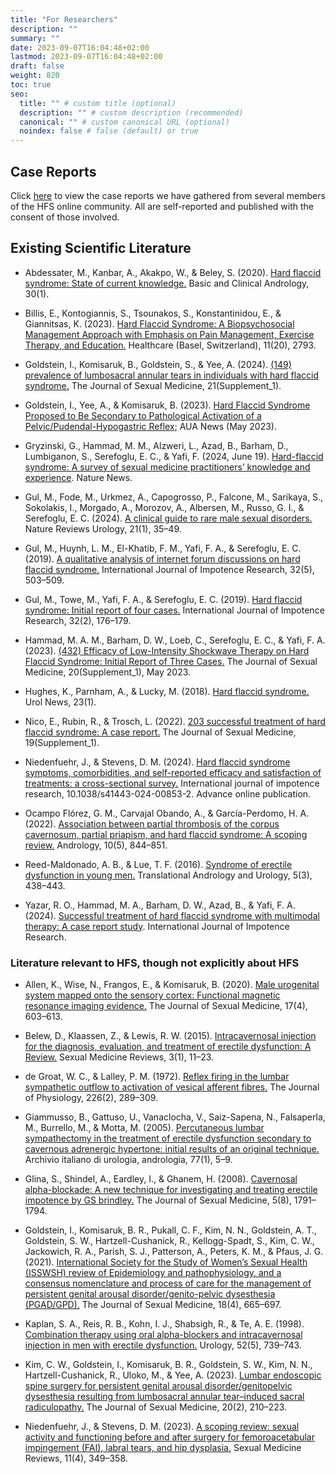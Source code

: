 ```yaml
---
title: "For Researchers"
description: ""
summary: ""
date: 2023-09-07T16:04:48+02:00
lastmod: 2023-09-07T16:04:48+02:00
draft: false
weight: 820
toc: true
seo:
  title: "" # custom title (optional)
  description: "" # custom description (recommended)
  canonical: "" # custom canonical URL (optional)
  noindex: false # false (default) or true
---
```


## Case Reports

Click [here](/case-reports/report-number/1) to view the case reports we have gathered from several members of the HFS online community. All are self-reported and published with the consent of those involved.

## Existing Scientific Literature

- Abdessater, M., Kanbar, A., Akakpo, W., & Beley, S. (2020). [Hard flaccid syndrome: State of current knowledge.](https://doi.org/10.1186/s12610-020-00105-5) Basic and Clinical Andrology, 30(1).

- Billis, E., Kontogiannis, S., Tsounakos, S., Konstantinidou, E., & Giannitsas, K. (2023). [Hard Flaccid Syndrome: A Biopsychosocial Management Approach with Emphasis on Pain Management, Exercise Therapy, and Education.](https://doi.org/10.3390/healthcare1120279) Healthcare (Basel, Switzerland), 11(20), 2793.

- Goldstein, I., Komisaruk, B., Goldstein, S., & Yee, A. (2024). [(149) prevalence of lumbosacral annular tears in individuals with hard flaccid syndrome.](https://doi.org/10.1093/jsxmed/qdae001.140) The Journal of Sexual Medicine, 21(Supplement_1).

- Goldstein, I., Yee, A., & Komisaruk, B. (2023). [Hard Flaccid Syndrome Proposed to Be Secondary to Pathological Activation of a Pelvic/Pudendal-Hypogastric Reflex;](https://auanews.net/issues/articles/2023/may-2023/hard-flaccid-syndrome-proposed-to-be-secondary-to-pathological-activation-of-a-pelvic/pudendal-hypogastric-reflex) AUA News (May 2023).

- Gryzinski, G., Hammad, M. M., Alzweri, L., Azad, B., Barham, D., Lumbiganon, S., Serefoglu, E. C., & Yafi, F. (2024, June 19). [Hard-flaccid syndrome: A survey of sexual medicine practitioners’ knowledge and experience](https://www.nature.com/articles/s41443-024-00917-3). Nature News.

- Gul, M., Fode, M., Urkmez, A., Capogrosso, P., Falcone, M., Sarikaya, S., Sokolakis, I., Morgado, A., Morozov, A., Albersen, M., Russo, G. I., & Serefoglu, E. C. (2024). [A clinical guide to rare male sexual disorders.](https://doi.org/10.1038/s41585-023-00803-5) Nature Reviews Urology, 21(1), 35–49.

- Gul, M., Huynh, L. M., El-Khatib, F. M., Yafi, F. A., & Serefoglu, E. C. (2019). [A qualitative analysis of internet forum discussions on hard flaccid syndrome.](https://doi.org/10.1038/s41443-019-0151-x) International Journal of Impotence Research, 32(5), 503–509.

- Gul, M., Towe, M., Yafi, F. A., & Serefoglu, E. C. (2019). [Hard flaccid syndrome: Initial report of four cases.](https://doi.org/10.1038/s41443-019-0133-z) International Journal of Impotence Research, 32(2), 176–179.

- Hammad, M. A. M., Barham, D. W., Loeb, C., Serefoglu, E. C., & Yafi, F. A. (2023). [(432) Efficacy of Low-Intensity Shockwave Therapy on Hard Flaccid Syndrome: Initial Report of Three Cases.](https://doi.org/10.1093/jsxmed/qdad060.405) The Journal of Sexual Medicine, 20(Supplement_1), May 2023.

- Hughes, K., Parnham, A., & Lucky, M. (2018). [Hard flaccid syndrome.](https://www.urologynews.uk.com/media/13958/urond18-synopsis.pdf) Urol News, 23(1).

- Nico, E., Rubin, R., & Trosch, L. (2022). [203 successful treatment of hard flaccid syndrome: A case report.](https://doi.org/10.1016/j.jsxm.2022.01.218) The Journal of Sexual Medicine, 19(Supplement_1).

- Niedenfuehr, J., & Stevens, D. M. (2024). [Hard flaccid syndrome symptoms, comorbidities, and self-reported efficacy and satisfaction of treatments: a cross-sectional survey.](https://doi.org/10.1038/s41443-024-00853-2) International journal of impotence research, 10.1038/s41443-024-00853-2. Advance online publication.

- Ocampo Flórez, G. M., Carvajal Obando, A., & García-Perdomo, H. A. (2022). [Association between partial thrombosis of the corpus cavernosum, partial priapism, and hard flaccid syndrome: A scoping review.](https://doi.org/10.1111/andr.13190) Andrology, 10(5), 844–851.

- Reed-Maldonado, A. B., & Lue, T. F. (2016). [Syndrome of erectile dysfunction in young men.](https://doi.org/10.21037/tau.2016.03.02) Translational Andrology and Urology, 5(3), 438–443.

- Yazar, R. O., Hammad, M. A., Barham, D. W., Azad, B., & Yafi, F. A. (2024). [Successful treatment of hard flaccid syndrome with multimodal therapy: A case report study](https://doi.org/10.1038/s41443-024-00955-x). International Journal of Impotence Research.

### Literature relevant to HFS, though not explicitly about HFS

- Allen, K., Wise, N., Frangos, E., & Komisaruk, B. (2020). [Male urogenital system mapped onto the sensory cortex: Functional magnetic resonance imaging evidence.](https://doi.org/10.1016/j.jsxm.2019.12.007) The Journal of Sexual Medicine, 17(4), 603–613.

- Belew, D., Klaassen, Z., & Lewis, R. W. (2015). [Intracavernosal injection for the diagnosis, evaluation, and treatment of erectile dysfunction: A Review.](https://doi.org/10.1002/smrj.35) Sexual Medicine Reviews, 3(1), 11–23.

- de Groat, W. C., & Lalley, P. M. (1972). [Reflex firing in the lumbar sympathetic outflow to activation of vesical afferent fibres.](https://doi.org/10.1113/jphysiol.1972.sp009985) The Journal of Physiology, 226(2), 289–309.

- Giammusso, B., Gattuso, U., Vanaclocha, V., Saiz-Sapena, N., Falsaperla, M., Burrello, M., & Motta, M. (2005). [Percutaneous lumbar sympathectomy in the treatment of erectile dysfunction secondary to cavernous adrenergic hypertone: initial results of an original technique.](https://pubmed.ncbi.nlm.nih.gov/15906781/) Archivio italiano di urologia, andrologia, 77(1), 5–9.

- Glina, S., Shindel, A., Eardley, I., & Ghanem, H. (2008). [Cavernosal alpha-blockade: A new technique for investigating and treating erectile impotence by GS brindley.](https://doi.org/10.1111/j.1743-6109.2008.00954.x) The Journal of Sexual Medicine, 5(8), 1791–1794.

- Goldstein, I., Komisaruk, B. R., Pukall, C. F., Kim, N. N., Goldstein, A. T., Goldstein, S. W., Hartzell-Cushanick, R., Kellogg-Spadt, S., Kim, C. W., Jackowich, R. A., Parish, S. J., Patterson, A., Peters, K. M., & Pfaus, J. G. (2021). [International Society for the Study of Women’s Sexual Health (ISSWSH) review of Epidemiology and pathophysiology, and a consensus nomenclature and process of care for the management of persistent genital arousal disorder/genito-pelvic dysesthesia (PGAD/GPD).](https://doi.org/10.1016/j.jsxm.2021.01.172) The Journal of Sexual Medicine, 18(4), 665–697.

- Kaplan, S. A., Reis, R. B., Kohn, I. J., Shabsigh, R., & Te, A. E. (1998). [Combination therapy using oral alpha-blockers and intracavernosal injection in men with erectile dysfunction.](<https://doi.org/10.1016/s0090-4295(98)00388-4>) Urology, 52(5), 739–743.

- Kim, C. W., Goldstein, I., Komisaruk, B. R., Goldstein, S. W., Kim, N. N., Hartzell-Cushanick, R., Uloko, M., & Yee, A. (2023). [Lumbar endoscopic spine surgery for persistent genital arousal disorder/genitopelvic dysesthesia resulting from lumbosacral annular tear–induced sacral radiculopathy.](https://doi.org/10.1093/jsxmed/qdac017) The Journal of Sexual Medicine, 20(2), 210–223.

- Niedenfuehr, J., & Stevens, D. M. (2023). [A scoping review: sexual activity and functioning before and after surgery for femoroacetabular impingement (FAI), labral tears, and hip dysplasia.](https://doi.org/10.1093/sxmrev/qead036) Sexual Medicine Reviews, 11(4), 349–358.

